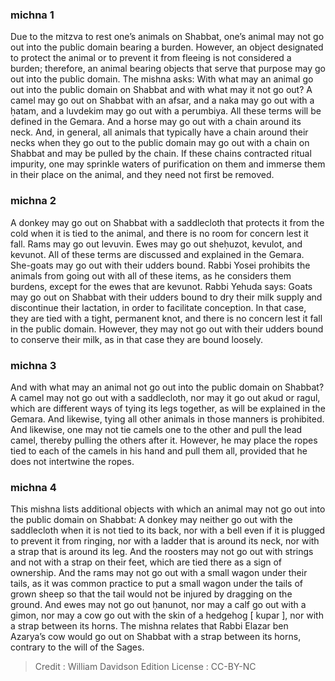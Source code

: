 
### michna 1
Due to the mitzva to rest one’s animals on Shabbat, one’s animal may not go out into the public domain bearing a burden. However, an object designated to protect the animal or to prevent it from fleeing is not considered a burden; therefore, an animal bearing objects that serve that purpose may go out into the public domain. The mishna asks: With what may an animal go out into the public domain on Shabbat and with what may it not go out? A camel may go out on Shabbat with an afsar, and a naka may go out with a ḥatam, and a luvdekim may go out with a perumbiya. All these terms will be defined in the Gemara. And a horse may go out with a chain around its neck. And, in general, all animals that typically have a chain around their necks when they go out to the public domain may go out with a chain on Shabbat and may be pulled by the chain. If these chains contracted ritual impurity, one may sprinkle waters of purification on them and immerse them in their place on the animal, and they need not first be removed.

### michna 2
A donkey may go out on Shabbat with a saddlecloth that protects it from the cold when it is tied to the animal, and there is no room for concern lest it fall. Rams may go out levuvin. Ewes may go out sheḥuzot, kevulot, and kevunot. All of these terms are discussed and explained in the Gemara. She-goats may go out with their udders bound. Rabbi Yosei prohibits the animals from going out with all of these items, as he considers them burdens, except for the ewes that are kevunot. Rabbi Yehuda says: Goats may go out on Shabbat with their udders bound to dry their milk supply and discontinue their lactation, in order to facilitate conception. In that case, they are tied with a tight, permanent knot, and there is no concern lest it fall in the public domain. However, they may not go out with their udders bound to conserve their milk, as in that case they are bound loosely.

### michna 3
And with what may an animal not go out into the public domain on Shabbat? A camel may not go out with a saddlecloth, nor may it go out akud or ragul, which are different ways of tying its legs together, as will be explained in the Gemara. And likewise, tying all other animals in those manners is prohibited. And likewise, one may not tie camels one to the other and pull the lead camel, thereby pulling the others after it. However, he may place the ropes tied to each of the camels in his hand and pull them all, provided that he does not intertwine the ropes.

### michna 4
This mishna lists additional objects with which an animal may not go out into the public domain on Shabbat: A donkey may neither go out with the saddlecloth when it is not tied to its back, nor with a bell even if it is plugged to prevent it from ringing, nor with a ladder that is around its neck, nor with a strap that is around its leg. And the roosters may not go out with strings and not with a strap on their feet, which are tied there as a sign of ownership. And the rams may not go out with a small wagon under their tails, as it was common practice to put a small wagon under the tails of grown sheep so that the tail would not be injured by dragging on the ground. And ewes may not go out ḥanunot, nor may a calf go out with a gimon, nor may a cow go out with the skin of a hedgehog [ kupar ], nor with a strap between its horns. The mishna relates that Rabbi Elazar ben Azarya’s cow would go out on Shabbat with a strap between its horns, contrary to the will of the Sages.

>Credit : William Davidson Edition
>License :  CC-BY-NC
